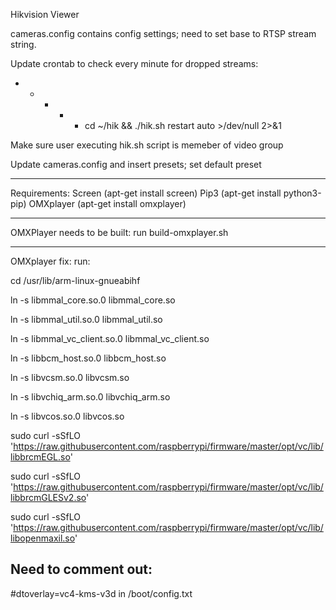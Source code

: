 Hikvision Viewer

cameras.config contains config settings; need to set base to RTSP stream string. 

Update crontab to check every minute for dropped streams:
* * * * * cd ~/hik && ./hik.sh restart auto >/dev/null 2>&1

Make sure user executing hik.sh script is memeber of video group

Update cameras.config and insert presets; set default preset
- - - - - - - - - - - - - - - - - - - - - - - - 

Requirements: 
Screen (apt-get install screen)
Pip3 (apt-get install python3-pip)
OMXplayer (apt-get install omxplayer)
- - - - - - - - - - - - - - - - - - - - - - - - 

OMXPlayer needs to be built: run build-omxplayer.sh

- - - -  - - - - - - - - - - - - - - - - - 

OMXplayer fix:
run:  

cd /usr/lib/arm-linux-gnueabihf

ln -s libmmal_core.so.0 libmmal_core.so

ln -s libmmal_util.so.0 libmmal_util.so

ln -s libmmal_vc_client.so.0 libmmal_vc_client.so

ln -s libbcm_host.so.0 libbcm_host.so

ln -s libvcsm.so.0 libvcsm.so

ln -s libvchiq_arm.so.0 libvchiq_arm.so

ln -s libvcos.so.0 libvcos.so

sudo curl -sSfLO 'https://raw.githubusercontent.com/raspberrypi/firmware/master/opt/vc/lib/libbrcmEGL.so'

sudo curl -sSfLO 'https://raw.githubusercontent.com/raspberrypi/firmware/master/opt/vc/lib/libbrcmGLESv2.so'

sudo curl -sSfLO 'https://raw.githubusercontent.com/raspberrypi/firmware/master/opt/vc/lib/libopenmaxil.so'

## Need to comment out:
#dtoverlay=vc4-kms-v3d 
in /boot/config.txt

